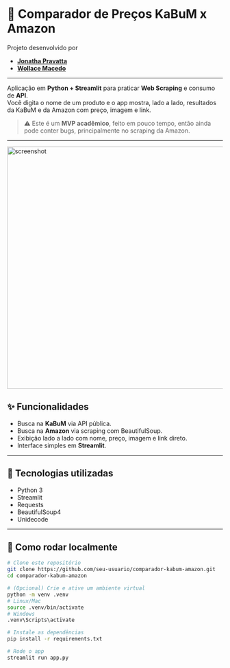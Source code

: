 # 🛒 Comparador de Preços KaBuM x Amazon

Projeto desenvolvido por  
- [**Jonatha Pravatta**](https://www.linkedin.com/in/jonathapravatta/)  
- [**Wollace Macedo**](https://www.linkedin.com/in/wollacemacedo/)  

---

Aplicação em **Python + Streamlit** para praticar **Web Scraping** e consumo de **API**.  
Você digita o nome de um produto e o app mostra, lado a lado, resultados da KaBuM e da Amazon com preço, imagem e link.

> ⚠️ Este é um **MVP acadêmico**, feito em pouco tempo, então ainda pode conter bugs, principalmente no scraping da Amazon.

---

<img width="1365" height="564" alt="screenshot" src="https://github.com/user-attachments/assets/a327e2de-de86-4f81-8ceb-ff3f3adb8045" />


## ✨ Funcionalidades
- Busca na **KaBuM** via API pública.
- Busca na **Amazon** via scraping com BeautifulSoup.
- Exibição lado a lado com nome, preço, imagem e link direto.
- Interface simples em **Streamlit**.

---

## 🧩 Tecnologias utilizadas
- Python 3
- Streamlit
- Requests
- BeautifulSoup4
- Unidecode

---

## 🚀 Como rodar localmente

```bash
# Clone este repositório
git clone https://github.com/seu-usuario/comparador-kabum-amazon.git
cd comparador-kabum-amazon

# (Opcional) Crie e ative um ambiente virtual
python -m venv .venv
# Linux/Mac
source .venv/bin/activate
# Windows
.venv\Scripts\activate

# Instale as dependências
pip install -r requirements.txt

# Rode o app
streamlit run app.py
